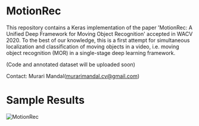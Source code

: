 # MotionRec
This repository contains a Keras implementation of the paper 'MotionRec: A Unified Deep Framework for Moving Object Recognition' accepted in WACV 2020. To the best of our knowledge, this is a first attempt for simultaneous localization and classification of moving objects in a video, i.e. moving object recognition (MOR) in a single-stage deep learning framework.

(Code and annotated dataset will be uploaded soon)

Contact: Murari Mandal(murarimandal.cv@gmail.com)

# Sample Results
![MotionRec](/qualitative_results_400x600_25fps.gif)
